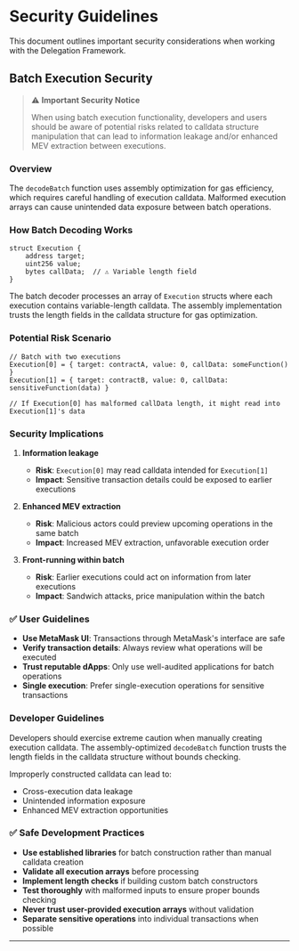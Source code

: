 # Security Guidelines

This document outlines important security considerations when working with the Delegation Framework.

## Batch Execution Security

> ⚠️ **Important Security Notice**
>
> When using batch execution functionality, developers and users should be aware of potential risks related to calldata structure manipulation that can lead to information leakage and/or enhanced MEV extraction between executions.

### Overview

The `decodeBatch` function uses assembly optimization for gas efficiency, which requires careful handling of execution calldata. Malformed execution arrays can cause unintended data exposure between batch operations.

### How Batch Decoding Works

```solidity
struct Execution {
    address target;
    uint256 value;
    bytes callData;  // ⚠️ Variable length field
}
```

The batch decoder processes an array of `Execution` structs where each execution contains variable-length calldata. The assembly implementation trusts the length fields in the calldata structure for gas optimization.

### Potential Risk Scenario

```solidity
// Batch with two executions
Execution[0] = { target: contractA, value: 0, callData: someFunction() }
Execution[1] = { target: contractB, value: 0, callData: sensitiveFunction(data) }

// If Execution[0] has malformed callData length, it might read into Execution[1]'s data
```

### Security Implications

1. **Information leakage**

   - **Risk**: `Execution[0]` may read calldata intended for `Execution[1]`
   - **Impact**: Sensitive transaction details could be exposed to earlier executions

2. **Enhanced MEV extraction**

   - **Risk**: Malicious actors could preview upcoming operations in the same batch
   - **Impact**: Increased MEV extraction, unfavorable execution order

3. **Front-running within batch**
   - **Risk**: Earlier executions could act on information from later executions
   - **Impact**: Sandwich attacks, price manipulation within the batch

### ✅ User Guidelines

- **Use MetaMask UI**: Transactions through MetaMask's interface are safe
- **Verify transaction details**: Always review what operations will be executed
- **Trust reputable dApps**: Only use well-audited applications for batch operations
- **Single execution**: Prefer single-execution operations for sensitive transactions

### Developer Guidelines

Developers should exercise extreme caution when manually creating execution calldata. The assembly-optimized `decodeBatch` function trusts the length fields in the calldata structure without bounds checking.

Improperly constructed calldata can lead to:

- Cross-execution data leakage
- Unintended information exposure
- Enhanced MEV extraction opportunities

### ✅ Safe Development Practices

- **Use established libraries** for batch construction rather than manual calldata creation
- **Validate all execution arrays** before processing
- **Implement length checks** if building custom batch constructors
- **Test thoroughly** with malformed inputs to ensure proper bounds checking
- **Never trust user-provided execution arrays** without validation
- **Separate sensitive operations** into individual transactions when possible

---
